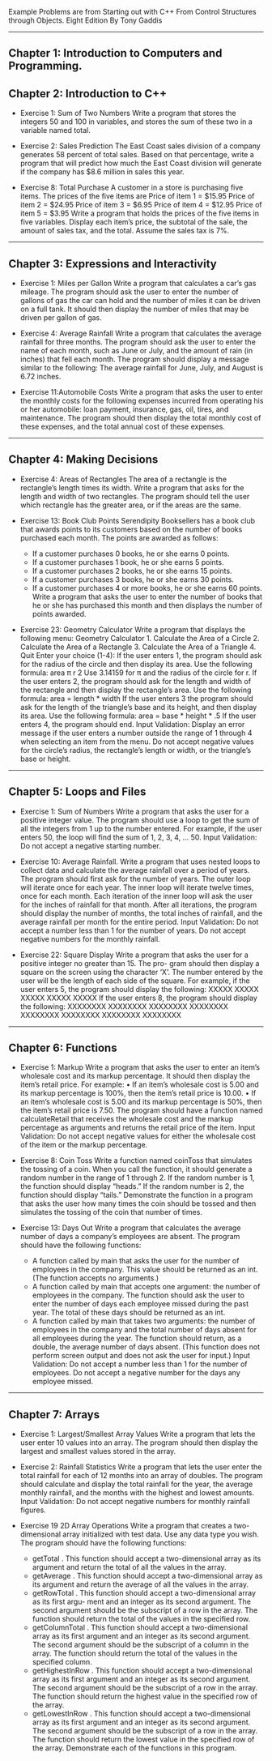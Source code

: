 Example Problems are from Starting out with C++ From Control Structures through Objects. Eight Edition By Tony Gaddis

-------------------------------------------------------------------------------------------------------------------------------------------------------
Chapter 1: Introduction to Computers and Programming.
-------------------------------------------------------------------------------------------------------------------------------------------------------
Chapter 2: Introduction to C++
-------------------------------------------------------------------------------------------------------------------------------------------------------
* Exercise 1: Sum of Two Numbers
    Write a program that stores the integers 50 and 100 in variables, and stores the sum of
    these two in a variable named total.

* Exercise 2: Sales Prediction
    The East Coast sales division of a company generates 58 percent of total sales. Based
    on that percentage, write a program that will predict how much the East Coast division
    will generate if the company has $8.6 million in sales this year.

* Exercise 8: Total Purchase
    A customer in a store is purchasing five items. The prices of the five items are
    Price of item 1 = $15.95
    Price of item 2 = $24.95
    Price of item 3 = $6.95
    Price of item 4 = $12.95
    Price of item 5 = $3.95
    Write a program that holds the prices of the five items in five variables. Display each
    item’s price, the subtotal of the sale, the amount of sales tax, and the total. Assume the
    sales tax is 7%.
-------------------------------------------------------------------------------------------------------------------------------------------------------
Chapter 3: Expressions and Interactivity
-------------------------------------------------------------------------------------------------------------------------------------------------------
* Exercise 1: Miles per Gallon
    Write a program that calculates a car’s gas mileage. The program should ask the user
    to enter the number of gallons of gas the car can hold and the number of miles it can
    be driven on a full tank. It should then display the number of miles that may be driven
    per gallon of gas.

* Exercise 4: Average Rainfall
    Write a program that calculates the average rainfall for three months. The program
    should ask the user to enter the name of each month, such as June or July, and the
    amount of rain (in inches) that fell each month. The program should display a message
    similar to the following:
    The average rainfall for June, July, and August is 6.72 inches.

* Exercise 11:Automobile Costs
    Write a program that asks the user to enter the monthly costs for the following
    expenses incurred from operating his or her automobile: loan payment, insurance, gas,
    oil, tires, and maintenance. The program should then display the total monthly cost of
    these expenses, and the total annual cost of these expenses.

-------------------------------------------------------------------------------------------------------------------------------------------------------
Chapter 4: Making Decisions
-------------------------------------------------------------------------------------------------------------------------------------------------------
* Exercise 4: Areas of Rectangles
    The area of a rectangle is the rectangle’s length times its width. Write a program that
    asks for the length and width of two rectangles. The program should tell the user which
    rectangle has the greater area, or if the areas are the same.

* Exercise 13: Book Club Points
    Serendipity Booksellers has a book club that awards points to its customers based on
    the number of books purchased each month. The points are awarded as follows:
  * If a customer purchases 0 books, he or she earns 0 points.
  * If a customer purchases 1 book, he or she earns 5 points.
  * If a customer purchases 2 books, he or she earns 15 points.
  * If a customer purchases 3 books, he or she earns 30 points.
  * If a customer purchases 4 or more books, he or she earns 60 points.
    Write a program that asks the user to enter the number of books that he or she has
    purchased this month and then displays the number of points awarded.
    
* Exercise 23: Geometry Calculator
    Write a program that displays the following menu:
    Geometry Calculator
      1. Calculate the Area of a Circle
      2. Calculate the Area of a Rectangle
      3. Calculate the Area of a Triangle
      4. Quit
      Enter your choice (1-4):
    If the user enters 1, the program should ask for the radius of the circle and then display
    its area. Use the following formula:
    area π r 2
    Use 3.14159 for π and the radius of the circle for r. If the user enters 2, the program
    should ask for the length and width of the rectangle and then display the rectangle’s
    area. Use the following formula:
    area = length * width
    If the user enters 3 the program should ask for the length of the triangle’s base and its
    height, and then display its area. Use the following formula:
    area = base * height * .5
    If the user enters 4, the program should end.
    Input Validation: Display an error message if the user enters a number outside the range
    of 1 through 4 when selecting an item from the menu. Do not accept negative values
    for the circle’s radius, the rectangle’s length or width, or the triangle’s base or height.
-------------------------------------------------------------------------------------------------------------------------------------------------------
Chapter 5: Loops and Files
-------------------------------------------------------------------------------------------------------------------------------------------------------
* Exercise 1: Sum of Numbers
    Write a program that asks the user for a positive integer value. The program should use
    a loop to get the sum of all the integers from 1 up to the number entered. For example,
    if the user enters 50, the loop will find the sum of 1, 2, 3, 4, … 50.
    Input Validation: Do not accept a negative starting number.

* Exercise 10: Average Rainfall.
    Write a program that uses nested loops to collect data and calculate the average rainfall
    over a period of years. The program should first ask for the number of years. The outer
    loop will iterate once for each year. The inner loop will iterate twelve times, once for
    each month. Each iteration of the inner loop will ask the user for the inches of rainfall
    for that month.
    After all iterations, the program should display the number of months, the total inches
    of rainfall, and the average rainfall per month for the entire period.
    Input Validation: Do not accept a number less than 1 for the number of years. Do not
    accept negative numbers for the monthly rainfall.
  
* Exercise 22: Square Display
    Write a program that asks the user for a positive integer no greater than 15. The pro-
    gram should then display a square on the screen using the character ‘X’. The number
    entered by the user will be the length of each side of the square. For example, if the
    user enters 5, the program should display the following:
        XXXXX
        XXXXX
        XXXXX
        XXXXX
        XXXXX
    If the user enters 8, the program should display the following:
        XXXXXXXX
        XXXXXXXX
        XXXXXXXX
        XXXXXXXX
        XXXXXXXX
        XXXXXXXX
        XXXXXXXX
        XXXXXXXX
-------------------------------------------------------------------------------------------------------------------------------------------------------
Chapter 6: Functions
-------------------------------------------------------------------------------------------------------------------------------------------------------
* Exercise 1: Markup
    Write a program that asks the user to enter an item’s wholesale cost and its markup
    percentage. It should then display the item’s retail price. For example:
    • If an item’s wholesale cost is 5.00 and its markup percentage is 100%, then the
        item’s retail price is 10.00.
    • If an item’s wholesale cost is 5.00 and its markup percentage is 50%, then the item’s
        retail price is 7.50.
    The program should have a function named calculateRetail that receives the
    wholesale cost and the markup percentage as arguments and returns the retail price
    of the item.
    Input Validation: Do not accept negative values for either the wholesale cost of the
    item or the markup percentage.
  
*  Exercise 8: Coin Toss
    Write a function named coinToss that simulates the tossing of a coin. When you call
    the function, it should generate a random number in the range of 1 through 2. If the
    random number is 1, the function should display “heads.” If the random number is 2,
    the function should display “tails.” Demonstrate the function in a program that asks
    the user how many times the coin should be tossed and then simulates the tossing of
    the coin that number of times.
   
*  Exercise 13: Days Out
    Write a program that calculates the average number of days a company’s employees
    are absent. The program should have the following functions:
   * A function called by main that asks the user for the number of employees in
        the company. This value should be returned as an int. (The function accepts no
        arguments.)
   * A function called by main that accepts one argument: the number of employees in
        the company. The function should ask the user to enter the number of days each
        employee missed during the past year. The total of these days should be returned as
        an int.
   * A function called by main that takes two arguments: the number of employees in
        the company and the total number of days absent for all employees during the year.
        The function should return, as a double, the average number of days absent. (This
        function does not perform screen output and does not ask the user for input.)
    Input Validation: Do not accept a number less than 1 for the number of employees. Do
    not accept a negative number for the days any employee missed.
-------------------------------------------------------------------------------------------------------------------------------------------------------
Chapter 7: Arrays
-------------------------------------------------------------------------------------------------------------------------------------------------------
* Exercise 1: Largest/Smallest Array Values
    Write a program that lets the user enter 10 values into an array. The program should
    then display the largest and smallest values stored in the array.
  
* Exercise 2: Rainfall Statistics
    Write a program that lets the user enter the total rainfall for each of 12 months into
    an array of doubles. The program should calculate and display the total rainfall for
    the year, the average monthly rainfall, and the months with the highest and lowest
    amounts.
    Input Validation: Do not accept negative numbers for monthly rainfall figures.
  
* Exercise 19 2D Array Operations
    Write a program that creates a two-dimensional array initialized with test data. Use any
    data type you wish. The program should have the following functions:
  * getTotal . This function should accept a two-dimensional array as its argument and
    return the total of all the values in the array.
  * getAverage . This function should accept a two-dimensional array as its argument
    and return the average of all the values in the array.
  * getRowTotal . This function should accept a two-dimensional array as its first argu-
    ment and an integer as its second argument. The second argument should be the
    subscript of a row in the array. The function should return the total of the values in
    the specified row.
  * getColumnTotal . This function should accept a two-dimensional array as its first
    argument and an integer as its second argument. The second argument should be the
    subscript of a column in the array. The function should return the total of the values
    in the specified column.
  * getHighestInRow . This function should accept a two-dimensional array as its first
    argument and an integer as its second argument. The second argument should be the
    subscript of a row in the array. The function should return the highest value in the
    specified row of the array.
  * getLowestInRow . This function should accept a two-dimensional array as its first
    argument and an integer as its second argument. The second argument should be the
    subscript of a row in the array. The function should return the lowest value in the
    specified row of the array.
  Demonstrate each of the functions in this program.
